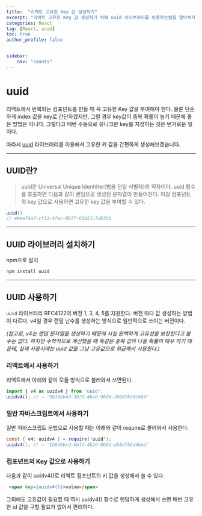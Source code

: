 ```yaml
---
title:  "리액트 고유한 Key 값 생성하기"
excerpt: "리액트 고유한 Key 값 생성하기 위해 uuid 라이브러리를 이용하는법을 알아보자"
categories: React
tag: [React, uuid]
toc: true
author_profile: false


sidebar:
    nav: "counts"
---
```

<!-- 
**{공지사항}** [ㅇㅇㅇㅇ]
{: .notice--class}
 -->

uuid
==

리액트에서 반복되는 컴포넌트를 만들 때 꼭 고유한 Key 값을 부여해야 한다. 물론 단순하게 index 값을 key로 간단하겠지만, 그럴 경우 key값이 중복 확률이 높기 때문에 좋은 방법은 아니다. 그렇다고 매번 수동으로 유니크한 key를 지정하는 것은 번거로운 일이다. 

따라서 [uuid](https://www.npmjs.com/package/uuid) 라이브러리를 이용해서 고유한 키 값을 간편하게 생성해보겠습니다.

---
## UUID란?
>uuid란 Universal Unique Identifier(범용 단일 식별자)의 약자이다. uuid 함수를 호출하면 다음과 같이 랜덤으로 생성된 문자열이 만들어진다. 이걸 컴포넌트의 key 값으로 사용하면 고유한 key 값을 부여할 수 있다.

```java
uuid() 
// e9ee74a7-cf11-4fac-8b77-61b51c7d636b
```

---
## UUID 라이브러리 설치하기
npm으로 설치
```java
npm install uuid
```
---
## UUID 사용하기
`uuid` 라이브러리 RFC4122의 버전 1, 3, 4, 5를 지원한다. 버전 마다 값 생성하는 방법이 다르다. v4일 경우 랜덤 난수를 생성하는 방식으로 일반적으로 쓰이는 버전이다.

_(참고로, v4는 랜덤 문자열을 생성하기 때문에 사실 완벽하게 고유성을 보장한다고 볼 수는 없다. 하지만 수학적으로 계산했을 때 똑같은 중복 값이 나올 확률이 매우 적기 때문에, 실제 사용시에는 uuid 값을 그냥 고유값으로 취급해서 사용한다.)_

### 리액트에서 사용하기

리액트에서 아래와 같이 모듈 방식으로 불러와서 쓰면된다.
```javascript
import { v4 as uuidv4 } from 'uuid';
uuidv4(); // ⇨ '9b1deb4d-3b7d-4bad-9bdd-2b0d7b3dcb6d'
```
### 일반 자바스크립트에서 사용하기

일반 자바스크립트 문법으로 사용할 때는 아래와 같이 require로 불러와서 사용한다.
```java
const { v4: uuidv4 } = require('uuid');
uuidv4(); // ⇨ '1b9d6bcd-bbfd-4b2d-9b5d-ab8dfbbd4bed'
```

### 컴포넌트의 Key 값으로 사용하기
다음과 같이 uuidv4()로 리액트 컴포넌트의 키 값을 생성해서 쓸 수 있다.
```html
 <span key={uuidv4()}>value</span>
```
그외에도 고유값이 필요할 때 역시 uuidv4() 함수로 랜덤하게 생성해서 쓰면 매번 고유한 id 값을 구할 필요가 없어서 편리하다.
